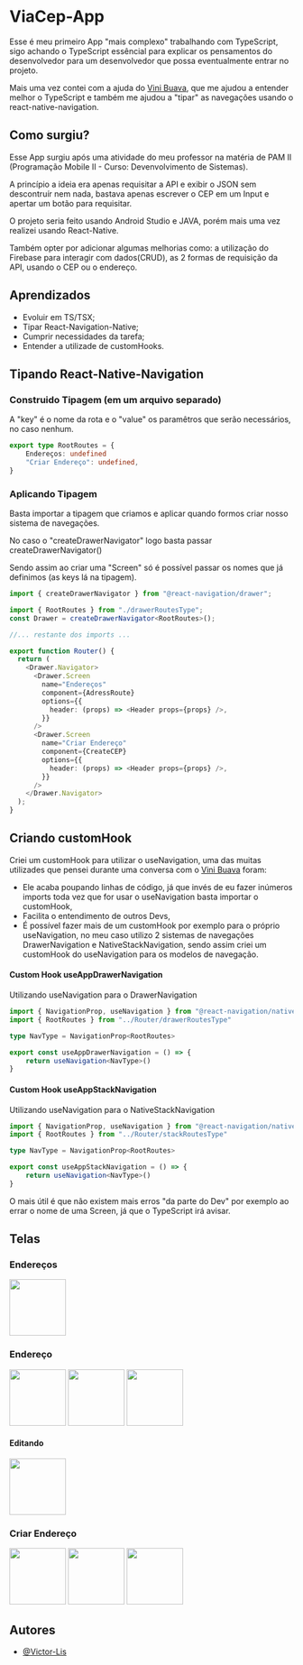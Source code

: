 
# ViaCep-App

Esse é meu primeiro App "mais complexo" trabalhando com TypeScript, sigo achando o TypeScript essêncial para explicar os pensamentos do desenvolvedor para um desenvolvedor que possa eventualmente entrar no projeto.

Mais uma vez contei com a ajuda do [Vini Buava](https://github.com/Vinicius-B-Leite), que me ajudou a entender melhor o TypeScript e também me ajudou a "tipar" as navegações usando o react-native-navigation.

## Como surgiu?

Esse App surgiu após uma atividade do meu professor na matéria de PAM II (Programação Mobile II - Curso: Devenvolvimento de Sistemas).

A princípio a ideia era apenas requisitar a API e exibir o JSON sem descontruír nem nada, bastava apenas escrever o CEP em um Input e apertar um botão para requisitar. 

O projeto seria feito usando Android Studio e JAVA, porém mais uma vez realizei usando React-Native. 

Também opter por adicionar algumas melhorias como: a utilização do Firebase para interagir com dados(CRUD), as 2 formas de requisição da API, usando o CEP ou o endereço.
## Aprendizados
- Evoluir em TS/TSX;
- Tipar React-Navigation-Native;
- Cumprir necessidades da tarefa;
- Entender a utilizade de customHooks.
## Tipando React-Native-Navigation

### Construido Tipagem (em um arquivo separado)
A "key" é o nome da rota e o "value" os paramêtros que serão necessários, no caso nenhum.

```ts
export type RootRoutes = {
	Endereços: undefined
	"Criar Endereço": undefined,
}
```

### Aplicando Tipagem
Basta importar a tipagem que criamos e aplicar quando formos criar nosso sistema de navegações.

No caso o "createDrawerNavigator" logo basta passar createDrawerNavigator<NossaTipagem>()

Sendo assim ao criar uma "Screen" só é possível passar os nomes que já definimos (as keys lá na tipagem).

```ts
import { createDrawerNavigator } from "@react-navigation/drawer";

import { RootRoutes } from "./drawerRoutesType";
const Drawer = createDrawerNavigator<RootRoutes>();

//... restante dos imports ...

export function Router() {
  return (
    <Drawer.Navigator>
      <Drawer.Screen
        name="Endereços"
        component={AdressRoute}
        options={{
          header: (props) => <Header props={props} />,
        }}
      />
      <Drawer.Screen
        name="Criar Endereço"
        component={CreateCEP}
        options={{
          header: (props) => <Header props={props} />,
        }}
      />
    </Drawer.Navigator>
  );
}
```

## Criando customHook
Criei um customHook para utilizar o useNavigation, uma das muitas utilizades que pensei durante uma conversa com o [Vini Buava](https://github.com/Vinicius-B-Leite) foram:

- Ele acaba poupando linhas de código, já que invés de eu fazer inúmeros imports toda vez que for usar o useNavigation basta importar o customHook, 
- Facilita o entendimento de outros Devs, 
- É possível fazer mais de um customHook por exemplo para o próprio useNavigation, no meu caso utilizo 2 sistemas de navegações DrawerNavigation e NativeStackNavigation, sendo assim criei um customHook do useNavigation para os modelos de navegação.

#### Custom Hook useAppDrawerNavigation
Utilizando useNavigation para o DrawerNavigation
```ts
import { NavigationProp, useNavigation } from "@react-navigation/native"
import { RootRoutes } from "../Router/drawerRoutesType"

type NavType = NavigationProp<RootRoutes>

export const useAppDrawerNavigation = () => {
	return useNavigation<NavType>()
}
```

#### Custom Hook useAppStackNavigation
Utilizando useNavigation para o NativeStackNavigation
```ts
import { NavigationProp, useNavigation } from "@react-navigation/native"
import { RootRoutes } from "../Router/stackRoutesType"

type NavType = NavigationProp<RootRoutes>

export const useAppStackNavigation = () => {
	return useNavigation<NavType>()
}
```

O mais útil é que não existem mais erros "da parte do Dev" por exemplo ao errar o nome de uma Screen, já que o TypeScript irá avisar.

## Telas 

### Endereços

<img width="100px" height="100px" src="https://github.com/Victor-Lis/ViaCep-App/blob/master/assets/project-images/Endere%C3%A7os.jpg">

### Endereço

<img width="100px" height="100px" src="https://github.com/Victor-Lis/ViaCep-App/blob/master/assets/project-images/Endere%C3%A7o.jpg">

<img width="100px" height="100px" src="https://github.com/Victor-Lis/ViaCep-App/blob/master/assets/project-images/Endere%C3%A7o2.jpg">

<img width="100px" height="100px" src="https://github.com/Victor-Lis/ViaCep-App/blob/master/assets/project-images/Endere%C3%A7o%20Editando.jpg">

#### Editando

<img width="100px" height="100px" src="https://github.com/Victor-Lis/ViaCep-App/blob/master/assets/project-images/Endere%C3%A7o%20Editando.jpg">

### Criar Endereço

<img width="100px" height="100px" src="https://github.com/Victor-Lis/ViaCep-App/blob/master/assets/project-images/Criar%20Endere%C3%A7o.jpg">

<img width="100px" height="100px" src="https://github.com/Victor-Lis/ViaCep-App/blob/master/assets/project-images/Criar%20Endere%C3%A7o2.jpg">

<img width="100px" height="100px" src="https://github.com/Victor-Lis/ViaCep-App/blob/master/assets/project-images/Criar%20Endere%C3%A7o%20Menu%20Aberto.jpg">

## Autores

- [@Victor-Lis](https://www.github.com/Victor-Lis)

